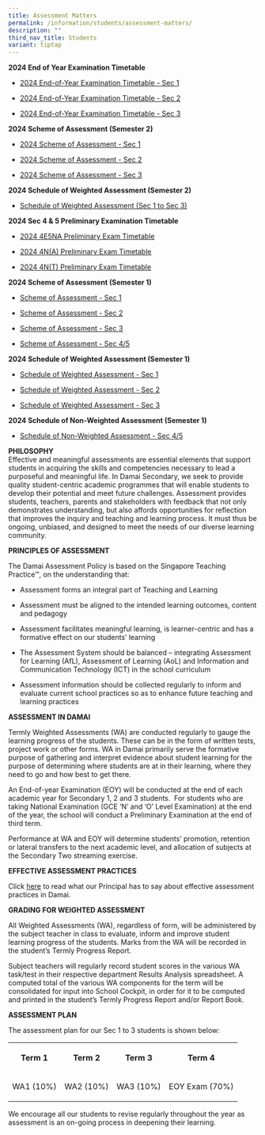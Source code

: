 ```yaml
---
title: Assessment Matters
permalink: /information/students/assessment-matters/
description: ""
third_nav_title: Students
variant: tiptap
---
```

<p><strong>2024 End of Year Examination Timetable</strong>
</p>
<ul data-tight="true" class="tight">
<li>
<p><a href="/files/2024/Sec_1_EOY_Examination_Timetable.pdf" rel="noopener noreferrer nofollow" target="_blank">2024 End-of-Year Examination Timetable - Sec 1</a>
</p>
</li>
<li>
<p><a href="/files/2024/Sec_2_EOY_Examination_Timetable.pdf" rel="noopener noreferrer nofollow" target="_blank">2024 End-of-Year Examination Timetable - Sec 2</a>
</p>
</li>
<li>
<p><a href="/files/2024/Sec_3_EOY_Examination_Timetable_9Sep.pdf" rel="noopener noreferrer nofollow" target="_blank">2024 End-of-Year Examination Timetable - Sec 3</a>
</p>
</li>
</ul>
<p><strong>2024 Scheme of Assessment (Semester 2)</strong>
</p>
<ul data-tight="true" class="tight">
<li>
<p><a href="/files/2024/Scheme_of_Assessment_2024S2__Sec_1_.pdf" rel="noopener noreferrer nofollow" target="_blank">2024 Scheme of Assessment - Sec 1</a>
</p>
</li>
<li>
<p><a href="/files/2024/Scheme_of_Assessment_2024S2__Sec_2_.pdf" rel="noopener noreferrer nofollow" target="_blank">2024 Scheme of Assessment - Sec 2</a>
</p>
</li>
<li>
<p><a href="/files/2024/Scheme_of_Assessment_2024S2__Sec_3_.pdf" rel="noopener noreferrer nofollow" target="_blank">2024 Scheme of Assessment - Sec 3</a>
</p>
</li>
</ul>
<p><strong>2024 Schedule of Weighted Assessment (Semester 2)</strong>
</p>
<ul data-tight="true" class="tight">
<li>
<p><a href="/files/2024/PG/Schedule_of_Weighted_Assessment_3__Sec_1_3_.pdf" rel="noopener noreferrer nofollow" target="_blank">Schedule of Weighted Assessment (Sec 1 to Sec 3)</a>
</p>
</li>
</ul>
<p><strong>2024 Sec 4 &amp; 5 Preliminary Examination Timetable</strong>
</p>
<ul data-tight="true" class="tight">
<li>
<p><a href="/files/2024/2024_4E5NA_Preliminary_Exam_Timetable.pdf" rel="noopener noreferrer nofollow" target="_blank">2024 4E5NA Preliminary Exam Timetable</a>
</p>
</li>
<li>
<p><a href="/files/2024_4N_A__Preliminary_Exam_Timetable__updated_on_25_June_.pdf" rel="noopener noreferrer nofollow" target="_blank">2024 4N(A) Preliminary Exam Timetable</a>
</p>
</li>
<li>
<p><a href="/files/2024/2024_4N_T__Preliminary_Exam_Timetable.pdf" rel="noopener noreferrer nofollow" target="_blank">2024 4N(T) Preliminary Exam Timetable</a>
</p>
</li>
</ul>
<p><strong>2024 Scheme of Assessment (Semester 1)</strong>
</p>
<ul data-tight="true" class="tight">
<li>
<p><a href="/files/Our%20Curriculum/Academic%20Programmes/Scheme_of_Assessment_2024__Sec_1_.pdf" rel="noopener noreferrer nofollow" target="_blank">Scheme of Assessment - Sec 1</a>
</p>
</li>
<li>
<p><a href="/files/Our%20Curriculum/Academic%20Programmes/Scheme_of_Assessment_2024__Sec_2_.pdf" rel="noopener noreferrer nofollow" target="_blank">Scheme of Assessment - Sec 2</a>
</p>
</li>
<li>
<p><a href="/files/Our%20Curriculum/Academic%20Programmes/Scheme_of_Assessment_2024__Sec_3_.pdf" rel="noopener noreferrer nofollow" target="_blank">Scheme of Assessment - Sec 3</a>
</p>
</li>
<li>
<p><a href="/files/Our%20Curriculum/Academic%20Programmes/Scheme_of_Assessment_2024__Sec_4_5_.pdf" rel="noopener noreferrer nofollow" target="_blank">Scheme of Assessment - Sec 4/5</a>
</p>
</li>
</ul>
<p><strong>2024 Schedule of Weighted Assessment (Semester 1)</strong>
</p>
<ul data-tight="true" class="tight">
<li>
<p><a href="/files/2024/Schedule_of_Weighted_Assessments__Sec_1_.pdf" rel="noopener noreferrer nofollow" target="_blank">Schedule of Weighted Assessment - Sec 1</a>
</p>
</li>
<li>
<p><a href="/files/2024/Schedule_of_Weighted_Assessments__Sec_2_.pdf" rel="noopener noreferrer nofollow" target="_blank">Schedule of Weighted Assessment - Sec 2</a>
</p>
</li>
<li>
<p><a href="/files/2024/Schedule_of_Weighted_Assessments__Sec_3_.pdf" rel="noopener noreferrer nofollow" target="_blank">Schedule of Weighted Assessment - Sec 3</a>
</p>
</li>
</ul>
<p><strong>2024 Schedule of Non-Weighted Assessment (Semester 1)</strong>
</p>
<ul data-tight="true" class="tight">
<li>
<p><a href="/files/2024/Schedule_of_Non_Weighted_Assessments__Sec_4_5_.pdf" rel="noopener noreferrer nofollow" target="_blank">Schedule of Non-Weighted Assessment - Sec 4/5</a>
</p>
</li>
</ul>
<p><strong>PHILOSOPHY</strong>
<br>Effective and meaningful assessments are essential elements that support
students in acquiring the skills and competencies necessary to lead a purposeful
and meaningful life. In Damai Secondary, we seek to provide quality student-centric
academic programmes that will enable students to develop their potential
and meet future challenges. Assessment provides students, teachers, parents
and stakeholders with feedback that not only demonstrates understanding,
but also affords opportunities for reflection that improves the inquiry
and teaching and learning process. It must thus be ongoing, unbiased, and
designed to meet the needs of our diverse learning community.&nbsp;</p>
<p><strong>PRINCIPLES OF ASSESSMENT</strong>&nbsp;</p>
<p>The Damai Assessment Policy is based on the Singapore Teaching Practice™,
on the understanding that:</p>
<ul>
<li>
<p>Assessment forms an integral part of Teaching and Learning&nbsp;</p>
</li>
<li>
<p>Assessment must be aligned to the intended learning outcomes, content
and pedagogy</p>
</li>
<li>
<p>Assessment facilitates meaningful learning, is learner-centric and has
a formative effect on our students’ learning</p>
</li>
<li>
<p>The Assessment System should be balanced – integrating Assessment for
Learning (AfL), Assessment of Learning (AoL) and Information and Communication
Technology (ICT) in the school curriculum</p>
</li>
<li>
<p>Assessment information should be collected regularly to inform and evaluate
current school practices so as to enhance future teaching and learning
practices</p>
</li>
</ul>
<p><strong>ASSESSMENT IN DAMAI</strong>
</p>
<p>Termly Weighted Assessments (WA) are conducted regularly to gauge the
learning progress of the students. These can be in the form of written
tests, project work or other forms. WA in Damai primarily serve the formative
purpose of gathering and interpret evidence about student learning for
the purpose of determining where students are at in their learning, where
they need to go and how best to get there.</p>
<p>An End-of-year Examination (EOY) will be conducted at the end of each
academic year for Secondary 1, 2 and 3 students.&nbsp; For students who
are taking National Examination (GCE ‘N’ and ‘O’ Level Examination) at
the end of the year, the school will conduct a Preliminary Examination
at the end of third term.</p>
<p>Performance at WA and EOY will determine students’ promotion, retention
or lateral transfers to the next academic level, and allocation of subjects
at the Secondary Two streaming exercise.</p>
<p><strong>EFFECTIVE ASSESSMENT PRACTICES</strong>
</p>
<p>Click&nbsp;<a href="/files/contact-jul19%20(Ms%20Chan).pdf" rel="noopener noreferrer nofollow" target="_blank">here</a>&nbsp;to
read what our Principal has to say about effective assessment practices
in Damai.</p>
<p><strong>GRADING FOR WEIGHTED ASSESSMENT</strong>
</p>
<p>All Weighted Assessments (WA), regardless of form, will be administered
by the subject teacher in class to evaluate, inform and improve student
learning progress of the students. Marks from the WA will be recorded in
the student’s Termly Progress Report.</p>
<p>Subject teachers will regularly record student scores in the various WA
task/test in their respective department Results Analysis spreadsheet.
A computed total of the various WA components for the term will be consolidated
for input into School Cockpit, in order for it to be computed and printed
in the student’s Termly Progress Report and/or Report Book.</p>
<p><strong>ASSESSMENT PLAN</strong>
</p>
<p>The assessment plan for our Sec 1 to 3 students is shown below:</p>
<table style="minWidth: 100px">
<colgroup>
<col>
<col>
<col>
<col>
</colgroup>
<tbody>
<tr>
<th rowspan="1" colspan="1">
<p>Term 1</p>
</th>
<th rowspan="1" colspan="1">
<p>Term 2</p>
</th>
<th rowspan="1" colspan="1">
<p>Term 3</p>
</th>
<th rowspan="1" colspan="1">
<p>Term 4</p>
</th>
</tr>
<tr>
<td rowspan="1" colspan="1">
<p>WA1 (10%)</p>
</td>
<td rowspan="1" colspan="1">
<p>WA2 (10%)</p>
</td>
<td rowspan="1" colspan="1">
<p>WA3 (10%)</p>
</td>
<td rowspan="1" colspan="1">
<p>EOY Exam (70%)</p>
</td>
</tr>
</tbody>
</table>
<p>We encourage all our students to revise regularly throughout the year
as assessment is an on-going process in deepening their learning.</p>
